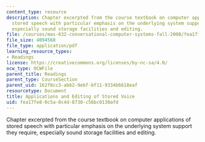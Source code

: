 ```yaml
---
content_type: resource
description: Chapter excerpted from the course textbook on computer applications of
  stored speech with particular emphasis on the underlying system support they require,
  especially sound storage facilities and editing.
file: /courses/mas-632-conversational-computer-systems-fall-2008/fea17fe80c5a0c4d8730c56bc0130afd_shmandt_txt_ch4.pdf
file_size: 4094568
file_type: application/pdf
learning_resource_types:
- Readings
license: https://creativecommons.org/licenses/by-nc-sa/4.0/
ocw_type: OCWFile
parent_title: Readings
parent_type: CourseSection
parent_uid: 162f8cc3-ab62-9ebf-bf11-9334b6618eaf
resourcetype: Document
title: Applications and Editing of Stored Voice
uid: fea17fe8-0c5a-0c4d-8730-c56bc0130afd
---
```

Chapter excerpted from the course textbook on computer applications of stored speech with particular emphasis on the underlying system support they require, especially sound storage facilities and editing.